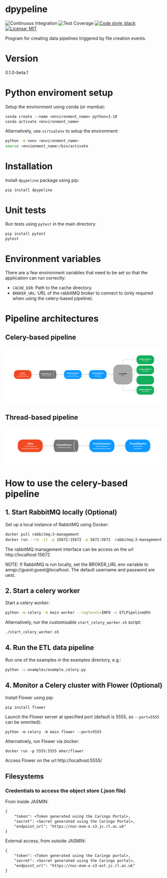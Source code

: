 # dpypeline
![Continuous Integration](https://github.com/NOC-OI/object-store-project/actions/workflows/main.yml/badge.svg)
![Test Coverage](https://img.shields.io/endpoint?url=https://gist.githubusercontent.com/JMorado/c20a3ec5262f14d970a462403316a547/raw/pytest_coverage_report_main.json)
[![Code style: black](https://img.shields.io/badge/code%20style-black-000000.svg)](https://github.com/psf/black)
[![License: MIT](https://img.shields.io/badge/License-MIT-yellow.svg)](https://opensource.org/licenses/MIT)

Program for creating data pipelines triggered by file creation events.

# Version

0.1.0-beta.1

# Python enviroment setup

Setup the environment using conda (or mamba):

```
conda create --name <environment_name> python=3.10
conda activate <environment_name>
```

Alternatively, use `virtualenv` to setup the environment:

```bash
python -m venv <environment_name>
source <envionment_name>/bin/activate
```

# Installation

Install `dpypeline` package using pip:

```bash
pip install dpypeline
```

# Unit tests

Run tests using `pytest` in the main directory:

```
pip install pytest
pytest
```

# Environment variables

There are a few environment variables that need to be set so that the application can run correctly:

- `CACHE_DIR`: Path to the cache directory.
- `BROKER_URL`: URL of the rabbitMQ broker to connect to (only required when using the celery-based pipeline).


# Pipeline architectures

## Celery-based pipeline
![Celery-based pipeline architecture](/images/celery_pipeline.png "Celery-based pipeline architecture")

## Thread-based pipeline
![Thread-based pipeline architecture](/images/thread_pipeline.png "Thread-based pipeline architecture")

# How to use the celery-based pipeline

## 1. Start RabbitMQ locally (Optional)

Set up a local instance of RabbitMQ using Docker:

```bash
docker pull rabbitmq:3-management
docker run --rm -it -p 15672:15672 -p 5672:5672  rabbitmq:3-management
```

The rabbitMQ management interface can be access on the url http://localhost:15672


NOTE: If RabbitMQ is run locally, set the BROKER_URL env variable to amqp://guest:guest@localhost. The default username and password are uest.


## 2. Start a celery worker

Start a celery worker:

```bash
python -m celery -A main worker --loglevel=INFO -n ETLPipeline@%h
```

Alternatively, run the customisable `start_celery_worker.sh` script:

```bash
./start_celery_worker.sh
```

## 4. Run the ETL data pipeline

Run one of the examples in the examples directory, e.g.:

```bash
python -u examples/example_celery.py
```

## 4. Monitor a Celery cluster with Flower (Optional)

Install Flower using pip:

```bash
pip install flower
```

Launch the Flower server at specified port (default is 5555, so `--port=5555` can be ommited):

```
python -m celery -A main flower --port=5555
```

Alternatively, run Flower via docker:

```
docker run -p 5555:5555 mher/flower
```

Access Flower on the url http://localhost:5555/




## Filesystems

### Credentials to access the object store (.json file)

From inside JASMIN:

    {
        "token": <Token generated using the Caringo Portal>,
        "secret": <Secret generated using the Caringo Portal>,
        "endpoint_url": "https://noc-msm-o.s3.jc.rl.ac.uk"
    }

External access, from outside JASMIN:

    {
        "token": <Token generated using the Caringo portal>,
        "secret": <Secret generated using the Caringo portal>,
        "endpoint_url": "https://noc-msm-o.s3-ext.jc.rl.ac.uk"
    }
